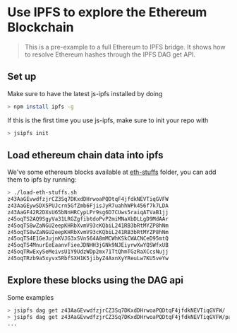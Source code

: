 # Use IPFS to explore the Ethereum Blockchain

> This is a pre-example to a full Ethereum to IPFS bridge. It shows how to resolve Ethereum hashes through the IPFS DAG get API.

## Set up

Make sure to have the latest js-ipfs installed by doing

```sh
> npm install ipfs -g
```

If this is the first time you use js-ipfs, make sure to init your repo with

```sh
> jsipfs init
```

## Load ethereum chain data into ipfs

We've some ethereum blocks available at [eth-stuffs](./eth-stuffs) folder, you can add them to ipfs by running:

```sh
> ./load-eth-stuffs.sh
z43AaGEvwdfzjrCZ3Sq7DKxdDHrwoaPQDtqF4jfdkNEVTiqGVFW
z43AaGEywSDX5PUJcrn5GfZmb6FjisJyR7uahhWPk456f7k7LDA
z43AaGF42R2DXsU65bNnHRCypLPr9sg6D7CUws5raiqATVaB1jj
z45oqTS2AQ9SgyVa31LRGZgfibtdoPvP2miMNaXbDLLgD9MdAAr
z45oqTS8wZaNGU2eepKHRbXvmV93cKQbiL241RB3bRtMYZP8hNm
z45oqTS8wZaNGU2eepKHRbXvmV93cKQbiL241RB3bRtMYZP8hNm
z45oqTS4E1GeJujnKVJG3xSVnS64A8mMCWhKSkCWACNCeD95mtQ
z45oqTS4MnurEeEaanvFieeJDNHH3jGNk9NJEiyrwXwYQSWfxUB
z45oqTRwExySeMeivsU1Y9UdzWDp2mx71TtQhmTGzRaXCcsNujj
z45oqTRzb9a5xyvx5RbfSXH1K5jibyZ4AxnXyYReuLw7KU5veYw
```

## Explore these blocks using the DAG api

Some examples

```sh
> jsipfs dag get z43AaGEvwdfzjrCZ3Sq7DKxdDHrwoaPQDtqF4jfdkNEVTiqGVFW/
> jsipfs dag get z43AaGEvwdfzjrCZ3Sq7DKxdDHrwoaPQDtqF4jfdkNEVTiqGVFW/parentHash
...
```

